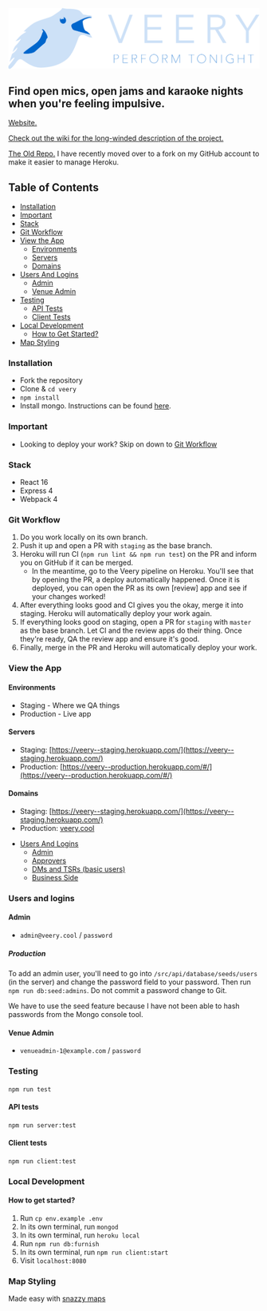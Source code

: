 ![Veery Logo](/design/branding-attempt-2.png)

## Find open mics, open jams and karaoke nights when you're feeling impulsive.

[Website.](http://veery.cool/#/)

[Check out the wiki for the long-winded description of the project.](https://github.com/mweslander/veery/wiki)

[The Old Repo.](https://github.com/mweslander/veery) I have recently moved over to a fork on my GitHub account to make it easier to manage Heroku.

## Table of Contents

- [Installation](#installation)
- [Important](#important)
- [Stack](#stack)
- [Git Workflow](#git-workflow)
- [View the App](#view-the-app)
  - [Environments](#environments)
  - [Servers](#servers)
  - [Domains](#domains)
- [Users And Logins](#users-and-logins)
  - [Admin](#admin)
  - [Venue Admin](#venue-admin)
- [Testing](#testing)
  - [API Tests](#api-tests)
  - [Client Tests](#client-tests)
- [Local Development](#local-development)
  - [How to Get Started?](#how-to-get-started)
- [Map Styling](#map-styling)

### Installation

* Fork the repository
* Clone & `cd veery`
* `npm install`
* Install mongo. Instructions can be found [here](https://treehouse.github.io/installation-guides/mac/mongo-mac.html).

### Important

* Looking to deploy your work? Skip on down to [Git Workflow](#git-workflow)

### Stack

* React 16
* Express 4
* Webpack 4

### Git Workflow

1. Do you work locally on its own branch.
2. Push it up and open a PR with `staging` as the base branch.
3. Heroku will run CI (`npm run lint && npm run test`) on the PR and inform you on GitHub if it can be merged.
    - In the meantime, go to the Veery pipeline on Heroku. You'll see that by opening the PR, a deploy automatically happened. Once it is deployed, you can open the PR as its own [review] app and see if your changes worked!
4. After everything looks good and CI gives you the okay, merge it into staging. Heroku will automatically deploy your work again.
5. If everything looks good on staging, open a PR for `staging` with `master` as the base branch. Let CI and the review apps do their thing. Once they're ready, QA the review app and ensure it's good.
6. Finally, merge in the PR and Heroku will automatically deploy your work.

### View the App

#### Environments

- Staging - Where we QA things
- Production - Live app

#### Servers

* Staging: [https://veery--staging.herokuapp.com/](https://veery--staging.herokuapp.com/)
* Production: [https://veery--production.herokuapp.com/#/](https://veery--production.herokuapp.com/#/)

#### Domains

* Staging: [https://veery--staging.herokuapp.com/](https://veery--staging.herokuapp.com/)
* Production: [veery.cool](https://veery.cool)

- [Users And Logins](#users-and-logins)
  - [Admin](#admin)
  - [Approvers](#approvers)
  - [DMs and TSRs (basic users)](#dms-and-tsrs-basic-users)
  - [Business Side](#business-side)

### Users and logins

#### Admin

* `admin@veery.cool` / `password`

##### Production

To add an admin user, you'll need to go into `/src/api/database/seeds/users` (in the server) and change the password field to your password. Then run `npm run db:seed:admins`. Do not commit a password change to Git.

We have to use the seed feature because I have not been able to hash passwords from the Mongo console tool.

#### Venue Admin

* `venueadmin-1@example.com` / `password`

### Testing

`npm run test`

#### API tests

`npm run server:test`

#### Client tests

`npm run client:test`

### Local Development

#### How to get started?

1. Run `cp env.example .env`
1. In its own terminal, run `mongod`
1. In its own terminal, run `heroku local`
1. Run `npm run db:furnish`
1. In its own terminal, run `npm run client:start`
1. Visit `localhost:8080`

### Map Styling
Made easy with [snazzy maps](https://snazzymaps.com/editor)
